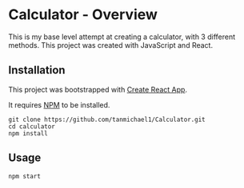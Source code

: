 # Calculator - Overview

This is my base level attempt at creating a calculator, with 3 different methods. This project was created with JavaScript and React.

## Installation

This project was bootstrapped with [Create React App](https://github.com/facebook/create-react-app).

It requires [NPM](https://docs.npmjs.com/) to be installed.

    git clone https://github.com/tanmichael1/Calculator.git
    cd calculator
    npm install

## Usage

    npm start

